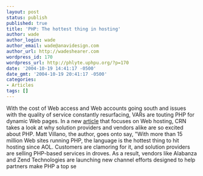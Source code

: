 ```yaml
---
layout: post
status: publish
published: true
title: 'PHP: The hottest thing in hosting'
author: wade
author_login: wade
author_email: wade@anavidesign.com
author_url: http://wadeshearer.com
wordpress_id: 170
wordpress_url: http://phlyte.uphpu.org/?p=170
date: '2004-10-19 14:41:17 -0500'
date_gmt: '2004-10-19 20:41:17 -0500'
categories:
- Articles
tags: []
---
```

<p>With the cost of Web access and Web accounts going south and issues with the quality of service constantly resurfacing, VARs are touting PHP for dynamic Web pages. In a new <a href="http://www.crn.com/sections/features/features.jhtml?articleId=49901891">article</a> that focuses on Web hosting, CRN takes a look at why solution providers and vendors alike are so excited about PHP. Matt Villano, the author, goes onto say, "With more than 15 million Web sites running PHP, the language is the hottest thing to hit hosting since AOL. Customers are clamoring for it, and solution providers are selling PHP-based services in droves. As a result, vendors like Alabanza and Zend Technologies are launching new channel efforts designed to help partners make PHP a top se</p>
